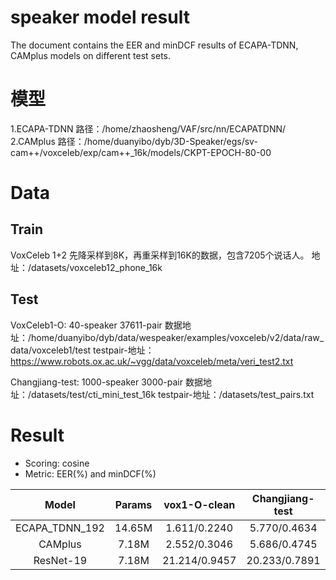 # speaker model result

The document contains the EER and minDCF results of ECAPA-TDNN, CAMplus models on different test sets. 

# 模型

1.ECAPA-TDNN
路径：/home/zhaosheng/VAF/src/nn/ECAPATDNN/
2.CAMplus
路径：/home/duanyibo/dyb/3D-Speaker/egs/sv-cam++/voxceleb/exp/cam++_16k/models/CKPT-EPOCH-80-00

# Data
## Train

VoxCeleb 1+2 先降采样到8K，再重采样到16K的数据，包含7205个说话人。
地址：/datasets/voxceleb12_phone_16k

## Test

VoxCeleb1-O: 40-speaker 37611-pair
数据地址：/home/duanyibo/dyb/data/wespeaker/examples/voxceleb/v2/data/raw_data/voxceleb1/test
testpair-地址：https://www.robots.ox.ac.uk/~vgg/data/voxceleb/meta/veri_test2.txt


Changjiang-test: 1000-speaker 3000-pair
数据地址：/datasets/test/cti_mini_test_16k
testpair-地址：/datasets/test_pairs.txt

# Result

* Scoring: cosine 
* Metric: EER(%) and minDCF(%)

| Model          | Params | vox1-O-clean  | Changjiang-test |
|:--------------:|:------:|:-------------:|:---------------:|
| ECAPA_TDNN_192 | 14.65M | 1.611/0.2240  |   5.770/0.4634  | 
| CAMplus        |  7.18M | 2.552/0.3046  |   5.686/0.4745  |
| ResNet-19      |  7.18M | 21.214/0.9457 |  20.233/0.7891  |